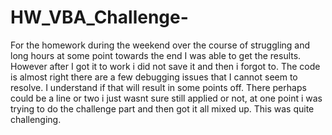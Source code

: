 # HW_VBA_Challenge-

For the homework during the weekend over the course of struggling and long hours at some point towards the end I was able to get the results.  However after I got it to work i did not save it and then i forgot to.  The code is almost right there are a few debugging issues that I cannot seem to resolve.  I understand if that will result in some points off.  There perhaps could be a line or two i just wasnt sure still applied or not, at one point i was trying to do the challenge part and then got it all mixed up.  This was quite challenging. 
